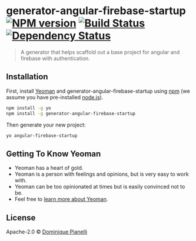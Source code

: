 # generator-angular-firebase-startup [![NPM version][npm-image]][npm-url] [![Build Status][travis-image]][travis-url] [![Dependency Status][daviddm-image]][daviddm-url]
> A generator that helps scaffold out a base project for angular and firebase with authentication.

## Installation

First, install [Yeoman](http://yeoman.io) and generator-angular-firebase-startup using [npm](https://www.npmjs.com/) (we assume you have pre-installed [node.js](https://nodejs.org/)).

```bash
npm install -g yo
npm install -g generator-angular-firebase-startup
```

Then generate your new project:

```bash
yo angular-firebase-startup
```

## Getting To Know Yeoman

 * Yeoman has a heart of gold.
 * Yeoman is a person with feelings and opinions, but is very easy to work with.
 * Yeoman can be too opinionated at times but is easily convinced not to be.
 * Feel free to [learn more about Yeoman](http://yeoman.io/).

## License

Apache-2.0 © [Dominique Pianelli](http://github.com/dpianelli)


[npm-image]: https://badge.fury.io/js/generator-angular-firebase-startup.svg
[npm-url]: https://npmjs.org/package/generator-angular-firebase-startup
[travis-image]: https://travis-ci.org/dpianelli/generator-angular-firebase-startup.svg?branch=master
[travis-url]: https://travis-ci.org/dpianelli/generator-angular-firebase-startup
[daviddm-image]: https://david-dm.org/dpianelli/generator-angular-firebase-startup.svg?theme=shields.io
[daviddm-url]: https://david-dm.org/dpianelli/generator-angular-firebase-startup
